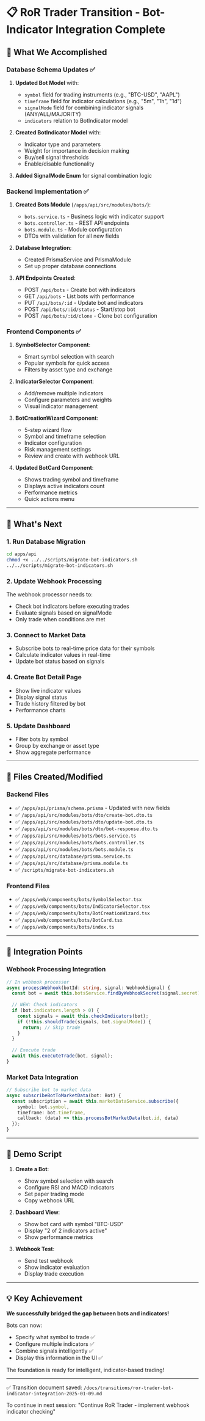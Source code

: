 # 📋 RoR Trader Transition - Bot-Indicator Integration Complete

## 🎯 What We Accomplished

### Database Schema Updates ✅
1. **Updated Bot Model** with:
   - `symbol` field for trading instruments (e.g., "BTC-USD", "AAPL")
   - `timeframe` field for indicator calculations (e.g., "5m", "1h", "1d")
   - `signalMode` field for combining indicator signals (ANY/ALL/MAJORITY)
   - `indicators` relation to BotIndicator model

2. **Created BotIndicator Model** with:
   - Indicator type and parameters
   - Weight for importance in decision making
   - Buy/sell signal thresholds
   - Enable/disable functionality

3. **Added SignalMode Enum** for signal combination logic

### Backend Implementation ✅
1. **Created Bots Module** (`/apps/api/src/modules/bots/`):
   - `bots.service.ts` - Business logic with indicator support
   - `bots.controller.ts` - REST API endpoints
   - `bots.module.ts` - Module configuration
   - DTOs with validation for all new fields

2. **Database Integration**:
   - Created PrismaService and PrismaModule
   - Set up proper database connections

3. **API Endpoints Created**:
   - POST `/api/bots` - Create bot with indicators
   - GET `/api/bots` - List bots with performance
   - PUT `/api/bots/:id` - Update bot and indicators
   - POST `/api/bots/:id/status` - Start/stop bot
   - POST `/api/bots/:id/clone` - Clone bot configuration

### Frontend Components ✅
1. **SymbolSelector Component**:
   - Smart symbol selection with search
   - Popular symbols for quick access
   - Filters by asset type and exchange

2. **IndicatorSelector Component**:
   - Add/remove multiple indicators
   - Configure parameters and weights
   - Visual indicator management

3. **BotCreationWizard Component**:
   - 5-step wizard flow
   - Symbol and timeframe selection
   - Indicator configuration
   - Risk management settings
   - Review and create with webhook URL

4. **Updated BotCard Component**:
   - Shows trading symbol and timeframe
   - Displays active indicators count
   - Performance metrics
   - Quick actions menu

---

## 🔧 What's Next

### 1. Run Database Migration
```bash
cd apps/api
chmod +x ../../scripts/migrate-bot-indicators.sh
../../scripts/migrate-bot-indicators.sh
```

### 2. Update Webhook Processing
The webhook processor needs to:
- Check bot indicators before executing trades
- Evaluate signals based on signalMode
- Only trade when conditions are met

### 3. Connect to Market Data
- Subscribe bots to real-time price data for their symbols
- Calculate indicator values in real-time
- Update bot status based on signals

### 4. Create Bot Detail Page
- Show live indicator values
- Display signal status
- Trade history filtered by bot
- Performance charts

### 5. Update Dashboard
- Filter bots by symbol
- Group by exchange or asset type
- Show aggregate performance

---

## 📂 Files Created/Modified

### Backend Files
- ✅ `/apps/api/prisma/schema.prisma` - Updated with new fields
- ✅ `/apps/api/src/modules/bots/dto/create-bot.dto.ts`
- ✅ `/apps/api/src/modules/bots/dto/update-bot.dto.ts`
- ✅ `/apps/api/src/modules/bots/dto/bot-response.dto.ts`
- ✅ `/apps/api/src/modules/bots/bots.service.ts`
- ✅ `/apps/api/src/modules/bots/bots.controller.ts`
- ✅ `/apps/api/src/modules/bots/bots.module.ts`
- ✅ `/apps/api/src/database/prisma.service.ts`
- ✅ `/apps/api/src/database/prisma.module.ts`
- ✅ `/scripts/migrate-bot-indicators.sh`

### Frontend Files
- ✅ `/apps/web/components/bots/SymbolSelector.tsx`
- ✅ `/apps/web/components/bots/IndicatorSelector.tsx`
- ✅ `/apps/web/components/bots/BotCreationWizard.tsx`
- ✅ `/apps/web/components/bots/BotCard.tsx`
- ✅ `/apps/web/components/bots/index.ts`

---

## 🎯 Integration Points

### Webhook Processing Integration
```typescript
// In webhook processor
async processWebhook(botId: string, signal: WebhookSignal) {
  const bot = await this.botsService.findByWebhookSecret(signal.secret);
  
  // NEW: Check indicators
  if (bot.indicators.length > 0) {
    const signals = await this.checkIndicators(bot);
    if (!this.shouldTrade(signals, bot.signalMode)) {
      return; // Skip trade
    }
  }
  
  // Execute trade
  await this.executeTrade(bot, signal);
}
```

### Market Data Integration
```typescript
// Subscribe bot to market data
async subscribeBotToMarketData(bot: Bot) {
  const subscription = await this.marketDataService.subscribe({
    symbol: bot.symbol,
    timeframe: bot.timeframe,
    callback: (data) => this.processBotMarketData(bot.id, data)
  });
}
```

---

## 🚀 Demo Script

1. **Create a Bot**:
   - Show symbol selection with search
   - Configure RSI and MACD indicators
   - Set paper trading mode
   - Copy webhook URL

2. **Dashboard View**:
   - Show bot card with symbol "BTC-USD"
   - Display "2 of 2 indicators active"
   - Show performance metrics

3. **Webhook Test**:
   - Send test webhook
   - Show indicator evaluation
   - Display trade execution

---

## 💡 Key Achievement

**We successfully bridged the gap between bots and indicators!**

Bots can now:
- Specify what symbol to trade ✅
- Configure multiple indicators ✅
- Combine signals intelligently ✅
- Display this information in the UI ✅

The foundation is ready for intelligent, indicator-based trading!

---

✅ Transition document saved: `/docs/transitions/ror-trader-bot-indicator-integration-2025-01-09.md`

To continue in next session: "Continue RoR Trader - implement webhook indicator checking"
